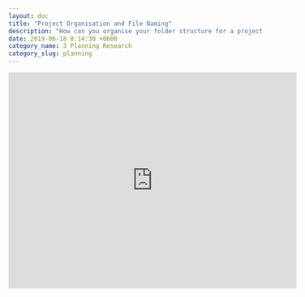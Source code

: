 ```yaml
---
layout: doc
title: "Project Organisation and File Naming"
description: "How can you organise your folder structure for a project and use good file naming conventions?"
date: 2019-06-18 8:14:30 +0600
category_name: 3 Planning Research
category_slug: planning
---
```



<iframe src="https://widgets.figshare.com/articles/8267654/embed?show_title=1" width="568" height="426" allowfullscreen="true" frameborder="0"></iframe>